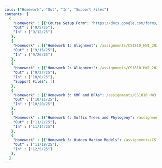 ```yaml
---
cols: ["Homework", "Out", "In", "Support Files"]
contents: [
  {
    "Homework" : [{"Course Setup Form": "https://docs.google.com/forms/d/e/1FAIpQLSfc2zgSWRQuGHoB1KkNLuLgVSAcCFr4vej97KqOEI8VwoNccQ/viewform?usp=sf_link"}],
    "Out" : ["9/5/25"],
    "In" : ["9/12/25"]
   },
   {
    "Homework" : [{"Homework 1: Alignment": /assignments/CS1810_HW1_2024.pdf}],
    "Out" : ["9/13/25"],
    "In" : ["9/26/25"]
   },
   {
    "Homework" : [{"Homework 2: Alignment": /assignments/CS1810_HW2_2024.pdf}],
    "Out" : ["9/27/25"],
    "In" : ["10/6/25"],
    "Support Files": []
   },
   {
    "Homework" : [{"Homework 3: KMP and DFAs": /assignments/CS1810_HW3_2024.pdf}],
    "Out" : ["10/11/25"],
    "In" : ["10/20/25"]
   },
   {
    "Homework" : [{"Homework 4: Suffix Trees and Phylogeny": /assignments/CS1810_HW4_2024.pdf}],
    "Out" : ["11/2/25"],
    "In" : ["11/14/25"]
   },
   {
    "Homework" : [{"Homework 5: Hidden Markov Models": /assignments/CS1810_HW5_2024.pdf}],
    "Out" : ["11/18/25"],
    "In" : ["12/5/25"]
   },
  ]
---
```

<!-- link format (include braces) {"Homework 1: Alignment": "https://google.com"} -->
